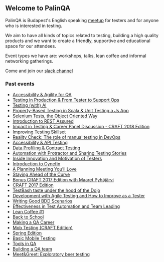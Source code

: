 ## Welcome to PalinQA

PalinQA is Budapest's English speaking [meetup](https://www.meetup.com/palinqa) for testers and for anyone who is interested in testing.

We aim to have all kinds of topics related to testing, building a high quality products and we want to create a friendly, supportive and educational space for our attendees.

Event types we have are: workshops, talks, lean coffee and informal networking gatherings.


Come and join our [slack channel](https://testersbudapest.herokuapp.com/)


### Past events
- [Accessibility & Agility for QA](/events/2019_september.md)
- [Testing in Production & From Tester to Support Ops](/events/2019_february.md)
- [Testing (with) AI](/events/2019_january.md)
- [Property-Based Testing in Scala & Unit Testing a Js App](/events/2018_nov.md)
- [Selenium Tests, the Object Oriented Way](/events/2018_oct.md)
- [Introduction to REST Assured](/events/2018_sept.md)
- [Impact in Testing & Career Panel Discussion - CRAFT 2018 Edition](/events/2018_may.md)
- [Improving Testing Skillset](/events/2018_april.md)
- [Reality Check: The role of manual testing in DevOps](/events/2018_march.md)
- [Accessibility & API Testing](/events/2018_february.md)
- [Data Profiling & Contract Testing](/events/2018_january.md)
- [Automation with Protractor and Sharing Testing Stories](/events/2017_december.md)
- [Inside Innovation and Motivation of Testers](/events/2017_november.md)
- [Introduction to Cynefin](/events/2017_october.md)
- [A Planning Meeting You’ll Love](/events/2017_september.md)
- [Staying Ahead of the Curve](/events/2017_may.md)
- [Bonus CRAFT 2017 Edition with Maaret Pyhäjärvi](/events/2017_april_bonus.md)
- [CRAFT 2017 Edition](/events/2017_april.md)
- [TestBash taste under the hood of the Dojo](/events/2017_march.md)
- [Development with Agile Testing and How to Improve as a Tester](/events/2017_february.md)
- [Writing Good BDD Scenarios](/events/2016_december.md)
- [Effectiveness in Test Automation and Team Leading](/events/2016_november.md)
- [Lean Coffee #1](/events/2016_october.md)
- [Back to School](/events/2016_september.md)
- [Making a QA Career](/events/2016_may.md)
- [Mob Testing (CRAFT Edition)](/events/2016_april.md)
- [Spring Edition](/events/2016_march.md)
- [Basic Mobile Testing](/events/2016_february.md)
- [Tools in QA](/events/2016_january.md)
- [Building a QA team](/events/2015_december.md)
- [Meet&Greet: Exploratory beer testing](/events/2015_september.md)
